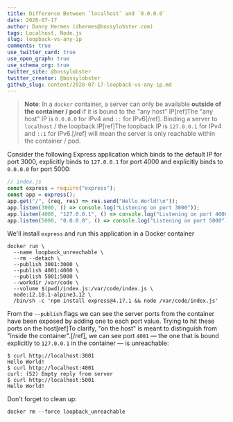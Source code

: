 ```yaml
---
title: Difference Between `localhost` and `0.0.0.0`
date: 2020-07-17
author: Danny Hermes (dhermes@bossylobster.com)
tags: Localhost, Node.js
slug: loopback-vs-any-ip
comments: true
use_twitter_card: true
use_open_graph: true
use_schema_org: true
twitter_site: @bossylobster
twitter_creator: @bossylobster
github_slug: content/2020-07-17-loopback-vs-any-ip.md
---
```


> **Note**: In a `docker` container, a server can only be available
> **outside of the container / pod** if it is bound to the "any host"
> IP[ref]The "any host" IP is `0.0.0.0` for IPv4 and `::` for IPv6[/ref].
> Binding a server to `localhost` / the loopback IP[ref]The loopback IP is
> `127.0.0.1` for IPv4 and `::1` for IPv6.[/ref] will mean the server is
> only reachable within the container / pod.

Consider the following Express application which binds to the default IP for
port 3000, explicitly binds to `127.0.0.1` for port 4000 and explicitly binds
to `0.0.0.0` for port 5000:

```js
// index.js
const express = require("express");
const app = express();
app.get("/", (req, res) => res.send("Hello World!\n"));
app.listen(3000, () => console.log("Listening on port 3000"));
app.listen(4000, "127.0.0.1", () => console.log("Listening on port 4000"));
app.listen(5000, "0.0.0.0", () => console.log("Listening on port 5000"));
```

We'll install `express` and run this application in a Docker container

```console
docker run \
  --name loopback_unreachable \
  --rm --detach \
  --publish 3001:3000 \
  --publish 4001:4000 \
  --publish 5001:5000 \
  --workdir /var/code \
  --volume $(pwd)/index.js:/var/code/index.js \
  node:12.18.1-alpine3.12 \
  /bin/sh -c 'npm install express@4.17.1 && node /var/code/index.js'
```

From the `--publish` flags we can see the server ports from the container
have been exposed by adding one to each port value. Trying to hit these
ports on the host[ref]To clarify, "on the host" is meant to distinguish from
"inside the container".[/ref], we can see port `4001` &mdash; the
one that is bound explicitly to `127.0.0.1` in the container &mdash; is
unreachable:

```console
$ curl http://localhost:3001
Hello World!
$ curl http://localhost:4001
curl: (52) Empty reply from server
$ curl http://localhost:5001
Hello World!
```

Don't forget to clean up:

```console
docker rm --force loopback_unreachable
```
